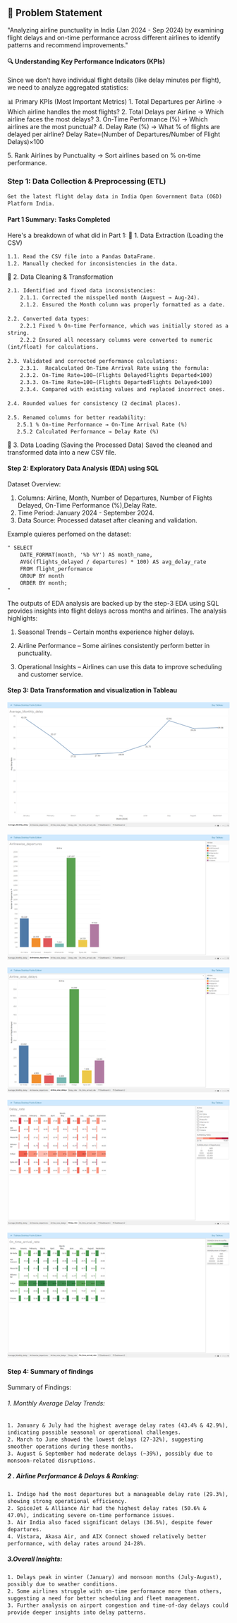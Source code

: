 ## 🎯 Problem Statement

"Analyzing airline punctuality in India (Jan 2024 - Sep 2024) by examining flight delays and on-time performance across different airlines to identify patterns and recommend improvements."

#### 🔍 Understanding Key Performance Indicators (KPIs)

Since we don’t have individual flight details (like delay minutes per flight), we need to analyze aggregated statistics:

📊 Primary KPIs (Most Important Metrics)
1️. Total Departures per Airline → Which airline handles the most flights?
2️. Total Delays per Airline → Which airline faces the most delays?
3️. On-Time Performance (%) → Which airlines are the most punctual?
4️. Delay Rate (%) → What % of flights are delayed per airline?
    Delay Rate=(Number of Departures/Number of Flight Delays)×100

5️. Rank Airlines by Punctuality → Sort airlines based on % on-time performance.

### Step 1: Data Collection & Preprocessing (ETL)

    Get the latest flight delay data in India Open Government Data (OGD) Platform India.
 #### Part 1 Summary: Tasks Completed

Here's a breakdown of what did in Part 1:
🔹 1. Data Extraction (Loading the CSV)

    1.1. Read the CSV file into a Pandas DataFrame.
    1.2. Manually checked for inconsistencies in the data.

🔹 2. Data Cleaning & Transformation

    2.1. Identified and fixed data inconsistencies:
        2.1.1. Corrected the misspelled month (Auguest → Aug-24).
        2.1.2. Ensured the Month column was properly formatted as a date.

    2.2. Converted data types:
        2.2.1 Fixed % On-time Performance, which was initially stored as a string.
        2.2.2 Ensured all necessary columns were converted to numeric (int/float) for calculations.

    2.3. Validated and corrected performance calculations:
        2.3.1.  Recalculated On-Time Arrival Rate using the formula:
        2.3.2. On-Time Rate=100−(Flights DelayedFlights Departed×100)
        2.3.3. On-Time Rate=100−(Flights DepartedFlights Delayed×100)
        2.3.4. Compared with existing values and replaced incorrect ones.

    2.4. Rounded values for consistency (2 decimal places).

    2.5. Renamed columns for better readability:
       2.5.1 % On-time Performance → On-Time Arrival Rate (%)
       2.5.2 Calculated Performance → Delay Rate (%)

🔹 3. Data Loading (Saving the Processed Data)
    Saved the cleaned and transformed data into a new CSV file.

#### Step 2: Exploratory Data Analysis (EDA) using SQL
Dataset Overview:

1. Columns: Airline, Month, Number of Departures, Number of Flights Delayed, On-Time Performance (%),Delay Rate.
2. Time Period: January 2024 - September 2024.
3. Data Source: Processed dataset after cleaning and validation.

Example quieres perfomed on the dataset:

    " SELECT
        DATE_FORMAT(month, '%b %Y') AS month_name,
        AVG((flights_delayed / departures) * 100) AS avg_delay_rate
        FROM flight_performance
        GROUP BY month
        ORDER BY month;
    "
    
The outputs of EDA analysis are backed up by the step-3
EDA using SQL provides insights into flight delays across months and airlines. The analysis highlights:

1. Seasonal Trends – Certain months experience higher delays.

2. Airline Performance – Some airlines consistently perform better in punctuality.

3. Operational Insights – Airlines can use this data to improve scheduling and customer service.

#### Step 3: Data Transformation and visualization in Tableau
   ![Average monthly delay 2024](https://github.com/Bindusrinaik04/Flight_operations_analysis_2024/blob/main/Screenshot%20(32).png)

   ![Airline_wise_departure_2024](https://github.com/Bindusrinaik04/Flight_operations_analysis_2024/blob/main/Screenshot%20(33).png)
   
   ![Airline_wise_delay_2024](https://github.com/Bindusrinaik04/Flight_operations_analysis_2024/blob/main/Screenshot%20(34).png)
   
   ![Airline_delay_rate_2024](https://github.com/Bindusrinaik04/Flight_operations_analysis_2024/blob/main/Screenshot%20(35).png)
   
   ![Airline_On_time_performance](https://github.com/Bindusrinaik04/Flight_operations_analysis_2024/blob/main/Screenshot%20(36).png)

#### Step 4: Summary of findings
Summary of Findings:
###### 1️. Monthly Average Delay Trends:

    1. January & July had the highest average delay rates (43.4% & 42.9%), indicating possible seasonal or operational challenges.
    2. March to June showed the lowest delays (27-32%), suggesting smoother operations during these months.
    3. August & September had moderate delays (~39%), possibly due to monsoon-related disruptions.

##### 2 ️. Airline Performance & Delays & Ranking:

    1. Indigo had the most departures but a manageable delay rate (29.3%), showing strong operational efficiency.
    2. SpiceJet & Alliance Air had the highest delay rates (50.6% & 47.0%), indicating severe on-time performance issues.
    3. Air India also faced significant delays (36.5%), despite fewer departures.
    4. Vistara, Akasa Air, and AIX Connect showed relatively better performance, with delay rates around 24-28%.

##### 3.Overall Insights:

    1. Delays peak in winter (January) and monsoon months (July-August), possibly due to weather conditions.
    2. Some airlines struggle with on-time performance more than others, suggesting a need for better scheduling and fleet management.
    3. Further analysis on airport congestion and time-of-day delays could provide deeper insights into delay patterns.
